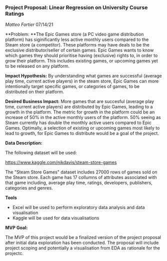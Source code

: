 ### Project Proposal: Linear Regression on University Course Ratings

*Matteo Fortier*
07/14/21

**Problem: **The Epic Games store (a PC video game distribution platform) has siginificantly less active monthly users compared to the Steam store (a competitor). These platforms may have deals to be the exclusive distributor/seller of certain games. Epic Games wants to know which games they should prioritise having (exclusive) rights to, in order to grow their platform. This includes existing games, or upcoming games yet to be released on any platform.

**Impact Hypothesis:** By understanding what games are successful (average play time, current active players) in the steam store, Epic Games can more intentionally target specific games, or categories of games, to be distributed on their platform. 

**Desired Business Impact:** More games that are succesful (average play time, current active players) are distributed by Epic Games, leading to a growth in the platform. The metric for growth in the platform could be an increase of 50% in the active monthly users of the platform. 50% seeing as Steam currently has double the monthly active users compared to Epic Games. Optimally, a selection of existing or upcoming games most likely to lead to growth, for Epic Games to distribute would be a goal of the project.

**Data Description:**

The following dataset will be used:

https://www.kaggle.com/nikdavis/steam-store-games

The "Steam Store Games" dataset includes 27000 rows of games sold on the Steam store. Each game has 17 collumns of attributes associated with that game including, average play time, ratings, developers, publishers, categories and genres. 

**Tools**

- Excel will be used to perform exploratory data analysis and data visualisation
- Kaggle will be used for data visualisations

**MVP Goal:**

The MVP of this project would be a finalized version of the project proposal after initial data exploration has been conducted. The proposal will include project scoping and potentially a visualisation from EDA as rationale for the projectc. 
